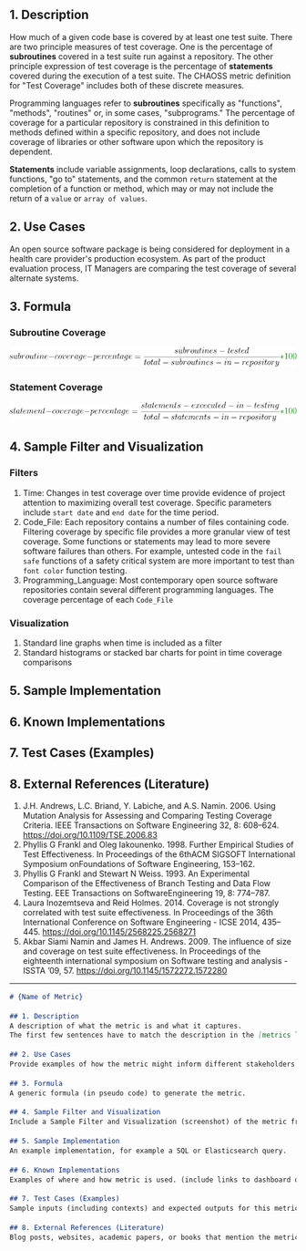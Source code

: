 ## 1. Description
How much of a given code base is covered by at least one test suite. There are two principle measures of test coverage. One is the percentage of **subroutines** covered in a test suite run against a repository. The other principle expression of test coverage is the percentage of **statements** covered during the execution of a test suite. The CHAOSS metric definition for "Test Coverage" includes both of these discrete measures. 

Programming languages refer to **subroutines** specifically as "functions", "methods", "routines" or, in some cases, "subprograms." The percentage of coverage for a particular repository is constrained in this definition to methods defined within a specific repository, and does not include coverage of libraries or other software upon which the repository is dependent. 

**Statements** include variable assignments, loop declarations, calls to system functions, "go to" statements, and the common `return` statement at the completion of a function or method, which may or may not include the return of a `value` or `array of values`. 

## 2. Use Cases
An open source software package is being considered for deployment in a health care provider's production ecosystem. As part of the product evaluation process, IT Managers are comparing the test coverage of several alternate systems. 

## 3. Formula

### Subroutine Coverage

![](./images/subroutine-coverage.png)

### Statement Coverage 

![](./images/statement-coverage.png)

## 4. Sample Filter and Visualization

### Filters
1. Time: Changes in test coverage over time provide evidence of project attention to maximizing overall test coverage. Specific parameters include `start date` and `end date` for the time period. 
2. Code_File: Each repository contains a number of files containing code. Filtering coverage by specific file provides a more granular view of test coverage. Some functions or statements may lead to more severe software failures than others. For example, untested code in the `fail safe` functions of a safety critical system are more important to test than `font color` function testing. 
3. Programming_Language: Most contemporary open source software repositories contain several different programming languages. The coverage percentage of each `Code_File` 

### Visualization 
1. Standard line graphs when time is included as a filter
2. Standard histograms or stacked bar charts for point in time coverage comparisons

## 5. Sample Implementation


## 6. Known Implementations

## 7. Test Cases (Examples)

## 8. External References (Literature)
1. J.H. Andrews, L.C. Briand, Y. Labiche, and A.S. Namin. 2006. Using Mutation Analysis for Assessing and Comparing Testing Coverage Criteria. IEEE Transactions on Software Engineering 32, 8: 608–624. https://doi.org/10.1109/TSE.2006.83
2. Phyllis G Frankl and Oleg Iakounenko. 1998. Further Empirical Studies of Test Effectiveness. In Proceedings of the 6thACM SIGSOFT International Symposium onFoundations of Software Engineering, 153–162.
3. Phyllis G Frankl and Stewart N Weiss. 1993. An Experimental Comparison of the Effectiveness of Branch Testing and Data Flow Testing. EEE Transactions on SoftwareEngineering 19, 8: 774–787.
4. Laura Inozemtseva and Reid Holmes. 2014. Coverage is not strongly correlated with test suite effectiveness. In Proceedings of the 36th International Conference on Software Engineering - ICSE 2014, 435–445. https://doi.org/10.1145/2568225.2568271
5. Akbar Siami Namin and James H. Andrews. 2009. The influence of size and coverage on test suite effectiveness. In Proceedings of the eighteenth international symposium on Software testing and analysis - ISSTA ’09, 57. https://doi.org/10.1145/1572272.1572280




----
```markdown
# {Name of Metric}

## 1. Description
A description of what the metric is and what it captures.
The first few sentences have to match the description in the [metrics list](../activity-metrics-list.md).

## 2. Use Cases
Provide examples of how the metric might inform different stakeholders through use cases.

## 3. Formula
A generic formula (in pseudo code) to generate the metric.

## 4. Sample Filter and Visualization
Include a Sample Filter and Visualization (screenshot) of the metric from any implementation.

## 5. Sample Implementation
An example implementation, for example a SQL or Elasticsearch query.

## 6. Known Implementations
Examples of where and how metric is used. (include links to dashboard or location where metric is visible or is talked about having been used).

## 7. Test Cases (Examples)
Sample inputs (including contexts) and expected outputs for this metric. Implementers can test their implementations against these test cases. For quantitative metrics, this could include a static repository with known metric results, or just inputs and output. For qualitative metrics, this may be more difficult.

## 8. External References (Literature)
Blog posts, websites, academic papers, or books that mention the metric.
```
